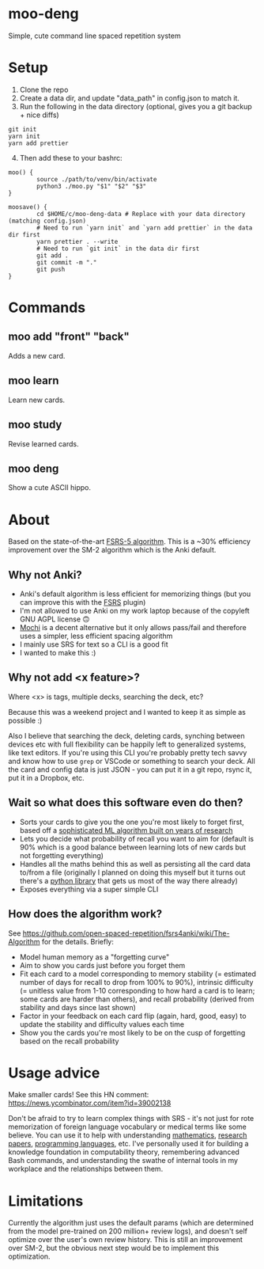 # moo-deng

Simple, cute command line spaced repetition system

# Setup

1. Clone the repo
2. Create a data dir, and update "data_path" in config.json to match it.
3. Run the following in the data directory (optional, gives you a git backup + nice diffs)

```
git init
yarn init
yarn add prettier
```

4. Then add these to your bashrc:

```
moo() {
        source ./path/to/venv/bin/activate
        python3 ./moo.py "$1" "$2" "$3"
}

moosave() {
        cd $HOME/c/moo-deng-data # Replace with your data directory (matching config.json)
        # Need to run `yarn init` and `yarn add prettier` in the data dir first
        yarn prettier . --write
        # Need to run `git init` in the data dir first
        git add .
        git commit -m "."
        git push
}
```

# Commands

## moo add "front" "back"

Adds a new card.

## moo learn

Learn new cards.

## moo study

Revise learned cards.

## moo deng

Show a cute ASCII hippo.

# About

Based on the state-of-the-art [FSRS-5 algorithm](https://github.com/open-spaced-repetition/fsrs4anki/wiki/The-Algorithm). This is a ~30% efficiency improvement over the SM-2 algorithm which is the Anki default.

## Why not Anki?

- Anki's default algorithm is less efficient for memorizing things (but you can improve this with the [FSRS](https://github.com/open-spaced-repetition/fsrs4anki) plugin)
- I'm not allowed to use Anki on my work laptop because of the copyleft GNU AGPL license 🙃
- [Mochi](https://mochi.cards) is a decent alternative but it only allows pass/fail and therefore uses a simpler, less efficient spacing algorithm
- I mainly use SRS for text so a CLI is a good fit
- I wanted to make this :)

## Why not add \<x feature\>?

Where \<x\> is tags, multiple decks, searching the deck, etc?

Because this was a weekend project and I wanted to keep it as simple as possible :)

Also I believe that searching the deck, deleting cards, synching between devices etc with full flexibility can be happily left to generalized systems, like text editors. If you're using this CLI you're probably pretty tech savvy and know how to use `grep` or VSCode or something to search your deck. All the card and config data is just JSON - you can put it in a git repo, rsync it, put it in a Dropbox, etc.

## Wait so what does this software even do then?

- Sorts your cards to give you the one you're most likely to forget first, based off a [sophisticated ML algorithm built on years of research](https://github.com/open-spaced-repetition/fsrs4anki/wiki/The-Algorithm)
- Lets you decide what probability of recall you want to aim for (default is 90% which is a good balance between learning lots of new cards but not forgetting everything)
- Handles all the maths behind this as well as persisting all the card data to/from a file (originally I planned on doing this myself but it turns out there's a [python library](https://github.com/open-spaced-repetition/py-fsrs) that gets us most of the way there already)
- Exposes everything via a super simple CLI

## How does the algorithm work?

See https://github.com/open-spaced-repetition/fsrs4anki/wiki/The-Algorithm for the details. Briefly:

- Model human memory as a "forgetting curve"
- Aim to show you cards just before you forget them
- Fit each card to a model corresponding to memory stability (= estimated number of days for recall to drop from 100% to 90%), intrinsic difficulty (= unitless value from 1-10 corresponding to how hard a card is to learn; some cards are harder than others), and recall probability (derived from stability and days since last shown)
- Factor in your feedback on each card flip (again, hard, good, easy) to update the stability and difficulty values each time
- Show you the cards you're most likely to be on the cusp of forgetting based on the recall probability

# Usage advice

Make smaller cards! See this HN comment: https://news.ycombinator.com/item?id=39002138

Don't be afraid to try to learn complex things with SRS - it's not just for rote memorization of foreign language vocabulary or medical terms like some believe. You can use it to help with understanding [mathematics](https://cognitivemedium.com/srs-mathematics), [research papers](https://augmentingcognition.com/ltm.html), [programming languages](https://sive.rs/srs), etc. I've personally used it for building a knowledge foundation in computability theory, remembering advanced Bash commands, and understanding the swathe of internal tools in my workplace and the relationships between them.

# Limitations

Currently the algorithm just uses the default params (which are determined from the model pre-trained on 200 million+ review logs), and doesn't self optimize over the user's own review history. This is still an improvement over SM-2, but the obvious next step would be to implement this optimization.
